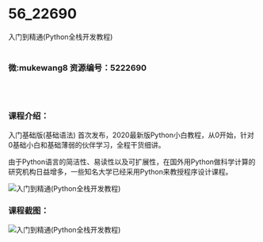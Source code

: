 # 56_22690
入门到精通(Python全栈开发教程)
<br/></br>
<h3>微:mukewang8 资源编号：5222690</h3>
<br/></br>
<h3>课程介绍：</h3>
<p>入门基础版(基础语法) 首次发布，2020最新版Python小白教程，从0开始，针对0基础小白和基础薄弱的伙伴学习，全程干货细讲。</p>
<p>由于Python语言的简洁性、易读性以及可扩展性，在国外用Python做科学计算的研究机构日益增多，一些知名大学已经采用Python来教授程序设计课程。</p>
<p><img src="https://www.ko996.com/wp-content/uploads/img/2022/02/1-10-300x179.png" alt="入门到精通(Python全栈开发教程)"></p>
<div class="info-desc">
<h3>课程截图：</h3>
<p><img src="https://www.ko996.com/wp-content/uploads/img/2022/02/2-10.png" alt="入门到精通(Python全栈开发教程)"></p>


			
</div>
